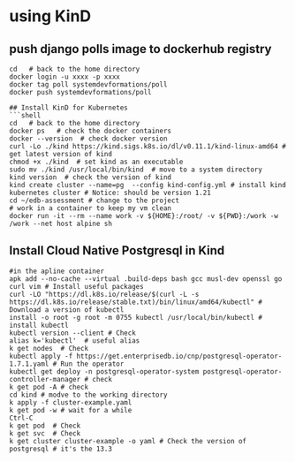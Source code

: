 # using KinD

## push django polls image to dockerhub registry
```shell
cd   # back to the home directory
docker login -u xxxx -p xxxx
docker tag poll systemdevformations/poll
docker push systemdevformations/poll

## Install KinD for Kubernetes
```shell
cd   # back to the home directory
docker ps   # check the docker containers
docker --version  # check docker version 
curl -Lo ./kind https://kind.sigs.k8s.io/dl/v0.11.1/kind-linux-amd64 # get latest version of kind
chmod +x ./kind  # set kind as an executable
sudo mv ./kind /usr/local/bin/kind  # move to a system directory
kind version  # check the version of kind 
kind create cluster --name=pg  --config kind-config.yml # install kind kubernetes cluster # Notice: should be version 1.21
cd ~/edb-assessment # change to the project
# work in a container to keep my vm clean 
docker run -it --rm --name work -v ${HOME}:/root/ -v ${PWD}:/work -w /work --net host alpine sh
```

## Install Cloud Native Postgresql in Kind 
```shell
#in the apline container
apk add --no-cache --virtual .build-deps bash gcc musl-dev openssl go curl vim # Install useful packages
curl -LO "https://dl.k8s.io/release/$(curl -L -s https://dl.k8s.io/release/stable.txt)/bin/linux/amd64/kubectl" # Download a version of kubectl
install -o root -g root -m 0755 kubectl /usr/local/bin/kubectl # install kubectl
kubectl version --client # Check 
alias k='kubectl'  # useful alias
k get nodes  # Check 
kubectl apply -f https://get.enterprisedb.io/cnp/postgresql-operator-1.7.1.yaml # Run the operator
kubectl get deploy -n postgresql-operator-system postgresql-operator-controller-manager # check 
k get pod -A # check 
cd kind # modve to the working directory
k apply -f cluster-example.yaml
k get pod -w # wait for a while
Ctrl-C
k get pod  # Check
k get svc  # Check 
k get cluster cluster-example -o yaml # Check the version of postgresql # it's the 13.3

```

